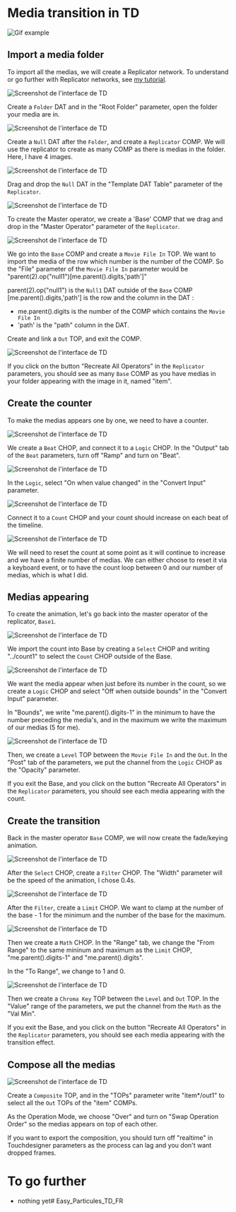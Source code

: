 # Media transition in TD

![Gif example](./images/gifEffect.gif)

## Import a media folder

To import all the medias, we will create a Replicator network. To understand or go further with Replicator networks, see [my tutorial](https://github.com/LucieMrc/TD_Replicator_EN).

![Screenshot de l'interface de TD](./images/screen1.png)

Create a `Folder` DAT and in the "Root Folder" parameter, open the folder your media are in.

![Screenshot de l'interface de TD](./images/screen2.png)

Create a `Null` DAT after the `Folder`, and create a `Replicator` COMP. We will use the replicator to create as many COMP as there is medias in the folder. Here, I have 4 images.

![Screenshot de l'interface de TD](./images/screen3.png)

Drag and drop the `Null` DAT in the "Template DAT Table" parameter of the `Replicator`.

![Screenshot de l'interface de TD](./images/screen4.png)

To create the Master operator, we create a 'Base' COMP that we drag and drop in the "Master Operator" parameter of the `Replicator`.

![Screenshot de l'interface de TD](./images/screen5.png)

We go into the `Base` COMP and create a `Movie File In` TOP. We want to import the media of the row which number is the number of the COMP. So the "File" parameter of the `Movie File In` parameter would be "parent(2).op("null1")[me.parent().digits,'path']"

parent(2).op("null1") is the `Null1` DAT outside of the `Base` COMP
[me.parent().digits,'path'] is the row and the column in the DAT : 
- me.parent().digits is the number of the COMP which contains the `Movie File In`
- 'path' is the "path" column in the DAT.

Create and link a `Out` TOP, and exit the COMP.

![Screenshot de l'interface de TD](./images/screen6.png)

If you click on the button "Recreate All Operators" in the `Replicator` parameters, you should see as many `Base` COMP as you have medias in your folder appearing with the image in it, named "item".

## Create the counter

To make the medias appears one by one, we need to have a counter.

![Screenshot de l'interface de TD](./images/screen7.png)

We create a `Beat` CHOP, and connect it to a `Logic` CHOP. In the "Output" tab of the `Beat` parameters, turn off "Ramp" and turn on "Beat".

![Screenshot de l'interface de TD](./images/screen8.png)

In the `Logic`, select "On when value changed" in the "Convert Input" parameter.

![Screenshot de l'interface de TD](./images/screen9.png)

Connect it to a `Count` CHOP and your count should increase on each beat of the timeline.

![Screenshot de l'interface de TD](./images/screen10.png)

We will need to reset the count at some point as it will continue to increase and we have a finite number of medias. We can either choose to reset it via a keyboard event, or to have the count loop between 0 and our number of medias, which is what I did.

## Medias appearing

To create the animation, let's go back into the master operator of the replicator, `Base1`.

![Screenshot de l'interface de TD](./images/screen11.png)

We import the count into Base by creating a `Select` CHOP and writing "../count1" to select the `Count` CHOP outside of the Base.

![Screenshot de l'interface de TD](./images/screen12.png)

We want the media appear when just before its number in the count, so we create a `Logic` CHOP and select "Off when outside bounds" in the "Convert Input" parameter.

In "Bounds", we write "me.parent().digits-1" in the minimum to have the number preceding the media's, and in the maximum we write the maximum of our medias (5 for me).

![Screenshot de l'interface de TD](./images/screen13.png)

Then, we create a `Level` TOP between the `Movie File In` and the `Out`. In the "Post" tab of the parameters, we put the channel from the `Logic` CHOP as the "Opacity" parameter.

If you exit the Base, and you click on the button "Recreate All Operators" in the `Replicator` parameters, you should see each media appearing with the count.

## Create the transition

Back in the master operator `Base` COMP, we will now create the fade/keying animation.

![Screenshot de l'interface de TD](./images/screen14.png)

After the `Select` CHOP, create a `Filter` CHOP. The "Width" parameter will be the speed of the animation, I chose 0.4s.

![Screenshot de l'interface de TD](./images/screen15.png)

After the `Filter`, create a `Limit` CHOP. We want to clamp at the number of the base - 1 for the minimum and the number of the base for the maximum.

![Screenshot de l'interface de TD](./images/screen16.png)

Then we create a `Math` CHOP. In the "Range" tab, we change the "From Range" to the same mininum and maximum as the `Limit` CHOP, "me.parent().digits-1" and "me.parent().digits".

In the "To Range", we change to 1 and 0.

![Screenshot de l'interface de TD](./images/screen17.png)

Then we create a `Chroma Key` TOP between the `Level` and `Out` TOP. In the "Value" range of the parameters, we put the channel from the `Math` as the "Val Min".

If you exit the Base, and you click on the button "Recreate All Operators" in the `Replicator` parameters, you should see each media appearing with the transition effect.

## Compose all the medias

![Screenshot de l'interface de TD](./images/screen18.png)

Create a `Composite` TOP, and in the "TOPs" parameter write "item*/out1" to select all the `Out` TOPs of the "item" COMPs.

As the Operation Mode, we choose "Over" and turn on "Swap Operation Order" so the medias appears on top of each other.

If you want to export the composition, you should turn off "realtime" in Touchdesigner parameters as the process can lag and you don't want dropped frames.

# To go further

- nothing yet# Easy_Particules_TD_FR
